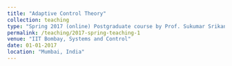```yaml
---
title: "Adaptive Control Theory"
collection: teaching
type: "Spring 2017 (online) Postgraduate course by Prof. Sukumar Srikant"
permalink: /teaching/2017-spring-teaching-1
venue: "IIT Bombay, Systems and Control"
date: 01-01-2017
location: "Mumbai, India"
---
```

